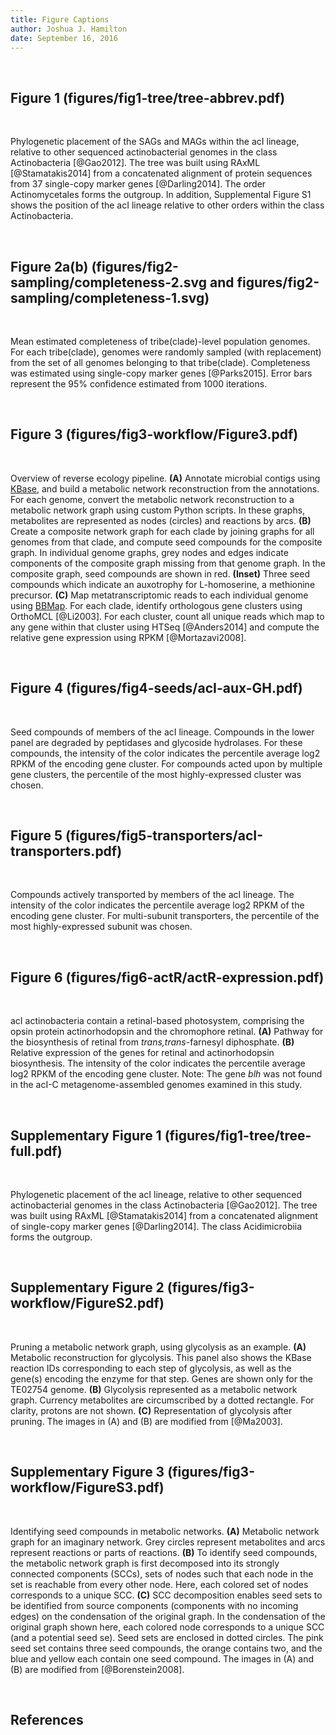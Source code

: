 ```yaml
---
title: Figure Captions
author: Joshua J. Hamilton
date: September 16, 2016
---
```


&nbsp;

## Figure 1 (figures/fig1-tree/tree-abbrev.pdf)

&nbsp;

Phylogenetic placement of the SAGs and MAGs within the acI lineage, relative to other sequenced actinobacterial genomes in the class Actinobacteria [@Gao2012]. The tree was built using RAxML [@Stamatakis2014] from a concatenated alignment of protein sequences from 37 single-copy marker genes [@Darling2014]. The order Actinomycetales forms the outgroup. In addition, Supplemental Figure S1 shows the position of the acI lineage relative to other orders within the class Actinobacteria.

&nbsp;

## Figure 2a(b) (figures/fig2-sampling/completeness-2.svg and figures/fig2-sampling/completeness-1.svg)

&nbsp;

Mean estimated completeness of tribe(clade)-level population genomes. For each tribe(clade), genomes were randomly sampled (with replacement) from the set of all genomes belonging to that tribe(clade). Completeness was estimated using single-copy marker genes [@Parks2015]. Error bars represent the 95% confidence estimated from 1000 iterations.

&nbsp;

## Figure 3 (figures/fig3-workflow/Figure3.pdf)

&nbsp;

Overview of reverse ecology pipeline. __(A)__ Annotate microbial contigs using [KBase](http://kbase.us/), and build a metabolic network reconstruction from the annotations. For each genome, convert the metabolic network reconstruction to a metabolic network graph using custom Python scripts. In these graphs, metabolites are represented as nodes (circles) and reactions by arcs. __(B)__ Create a composite network graph for each clade by joining graphs for all genomes from that clade, and compute seed compounds for the composite graph. In individual genome graphs, grey nodes and edges indicate components of the composite graph missing from that genome graph. In the composite graph, seed compounds are shown in red. __(Inset)__ Three seed compounds which indicate an auxotrophy for L-homoserine, a methionine precursor. __(C)__ Map metatranscriptomic reads to each individual genome using [BBMap](https://sourceforge.net/projects/bbmap/). For each clade, identify orthologous gene clusters using OrthoMCL [@Li2003]. For each cluster, count all unique reads which map to any gene within that cluster using HTSeq [@Anders2014] and compute the relative gene expression using RPKM [@Mortazavi2008].

&nbsp;

## Figure 4 (figures/fig4-seeds/acI-aux-GH.pdf)

&nbsp;

Seed compounds of members of the acI lineage. Compounds in the lower panel are degraded by peptidases and glycoside hydrolases. For these compounds, the intensity of the color indicates the percentile average log2 RPKM of the encoding gene cluster. For compounds acted upon by multiple gene clusters, the percentile of the most highly-expressed cluster was chosen.

&nbsp;

## Figure 5 (figures/fig5-transporters/acI-transporters.pdf)

&nbsp;

Compounds actively transported by members of the acI lineage. The intensity of the color indicates the percentile average log2 RPKM of the encoding gene cluster. For multi-subunit transporters, the percentile of the most highly-expressed subunit was chosen.

&nbsp;

## Figure 6 (figures/fig6-actR/actR-expression.pdf)

&nbsp;

acI actinobacteria contain a retinal-based photosystem, comprising the opsin protein actinorhodopsin and the chromophore retinal. __(A)__ Pathway for the biosynthesis of retinal from _trans,trans_-farnesyl diphosphate. __(B)__ Relative expression of the genes for retinal and actinorhodopsin biosynthesis. The intensity of the color indicates the percentile average log2 RPKM of the encoding gene cluster. Note: The gene _blh_ was not found in the acI-C metagenome-assembled genomes examined in this study.

&nbsp;

## Supplementary Figure 1 (figures/fig1-tree/tree-full.pdf)

&nbsp;

Phylogenetic placement of the acI lineage, relative to other sequenced actinobacterial genomes in the class Actinobacteria [@Gao2012]. The tree was built using RAxML [@Stamatakis2014] from a concatenated alignment of single-copy marker genes [@Darling2014]. The class Acidimicrobiia forms the outgroup.

&nbsp;

## Supplementary Figure 2 (figures/fig3-workflow/FigureS2.pdf)

&nbsp;

Pruning a metabolic network graph, using glycolysis as an example. __(A)__ Metabolic reconstruction for glycolysis. This panel also shows the KBase reaction IDs corresponding to each step of glycolysis, as well as the gene(s) encoding the enzyme for that step. Genes are shown only for the TE02754 genome. __(B)__ Glycolysis represented as a metabolic network graph. Currency metabolites are circumscribed by a dotted rectangle. For clarity, protons are not shown. __(C)__ Representation of glycolysis after pruning. The images in (A) and (B) are modified from [@Ma2003].

&nbsp;

## Supplementary Figure 3 (figures/fig3-workflow/FigureS3.pdf)

&nbsp;

Identifying seed compounds in metabolic networks. __(A)__ Metabolic network graph for an imaginary network. Grey circles represent metabolites and arcs represent reactions or parts of reactions. __(B)__ To identify seed compounds, the metabolic network graph is first decomposed into its strongly connected components (SCCs), sets of nodes such that each node in the set is reachable from every other node. Here, each colored set of nodes corresponds to a unique SCC. __(C)__ SCC decomposition enables seed sets to be identified from source components (components with no incoming edges) on the condensation of the original graph. In the condensation of the original graph shown here, each colored node corresponds to a unique SCC (and a potential seed se). Seed sets are enclosed in dotted circles. The pink seed set contains three seed compounds, the orange contains two, and the blue and yellow each contain one seed compound. The images in (A) and (B) are modified from [@Borenstein2008].

&nbsp;

## References

&nbsp;
